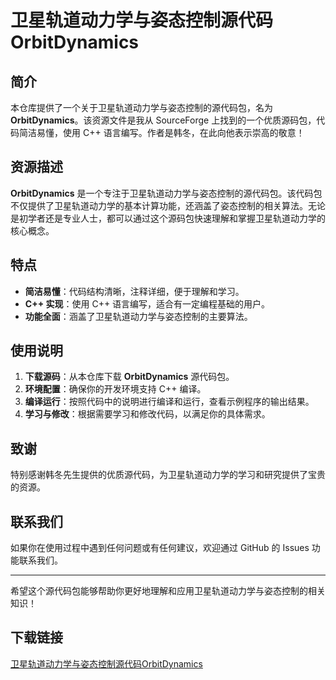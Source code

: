 # 卫星轨道动力学与姿态控制源代码 OrbitDynamics

## 简介

本仓库提供了一个关于卫星轨道动力学与姿态控制的源代码包，名为 **OrbitDynamics**。该资源文件是我从 SourceForge 上找到的一个优质源码包，代码简洁易懂，使用 C++ 语言编写。作者是韩冬，在此向他表示崇高的敬意！

## 资源描述

**OrbitDynamics** 是一个专注于卫星轨道动力学与姿态控制的源代码包。该代码包不仅提供了卫星轨道动力学的基本计算功能，还涵盖了姿态控制的相关算法。无论是初学者还是专业人士，都可以通过这个源码包快速理解和掌握卫星轨道动力学的核心概念。

## 特点

- **简洁易懂**：代码结构清晰，注释详细，便于理解和学习。
- **C++ 实现**：使用 C++ 语言编写，适合有一定编程基础的用户。
- **功能全面**：涵盖了卫星轨道动力学与姿态控制的主要算法。

## 使用说明

1. **下载源码**：从本仓库下载 **OrbitDynamics** 源代码包。
2. **环境配置**：确保你的开发环境支持 C++ 编译。
3. **编译运行**：按照代码中的说明进行编译和运行，查看示例程序的输出结果。
4. **学习与修改**：根据需要学习和修改代码，以满足你的具体需求。

## 致谢

特别感谢韩冬先生提供的优质源代码，为卫星轨道动力学的学习和研究提供了宝贵的资源。

## 联系我们

如果你在使用过程中遇到任何问题或有任何建议，欢迎通过 GitHub 的 Issues 功能联系我们。

---

希望这个源代码包能够帮助你更好地理解和应用卫星轨道动力学与姿态控制的相关知识！

## 下载链接

[卫星轨道动力学与姿态控制源代码OrbitDynamics](https://pan.quark.cn/s/4090b2c3dd5d)